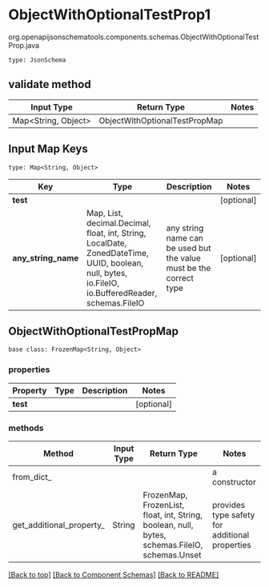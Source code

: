 # ObjectWithOptionalTestProp1
org.openapijsonschematools.components.schemas.ObjectWithOptionalTestProp.java
```
type: JsonSchema
```

## validate method
| Input Type | Return Type | Notes |
| ---------- | ----------- | ----- |
| Map<String, Object> | ObjectWithOptionalTestPropMap | |

## Input Map Keys
```
type: Map<String, Object>
```
Key | Type |  Description | Notes
------------ | ------------- | ------------- | -------------
**test** |  |  | [optional]
**any_string_name** | Map, List, decimal.Decimal, float, int, String, LocalDate, ZonedDateTime, UUID, boolean, null, bytes, io.FileIO, io.BufferedReader, schemas.FileIO | any string name can be used but the value must be the correct type | [optional]

## ObjectWithOptionalTestPropMap
```
base class: FrozenMap<String, Object>
```

### properties
Property | Type | Description | Notes
-------- | ---- | ----------- | -----
**test** |  |  | [optional]

### methods
Method | Input Type | Return Type | Notes
------ | ---------- | ----------- | ------
from_dict_ |  |  | a constructor
get_additional_property_ | String | FrozenMap, FrozenList, float, int, String, boolean, null, bytes, schemas.FileIO, schemas.Unset | provides type safety for additional properties

[[Back to top]](#top) [[Back to Component Schemas]](../../../README.md#Component-Schemas) [[Back to README]](../../../README.md)
